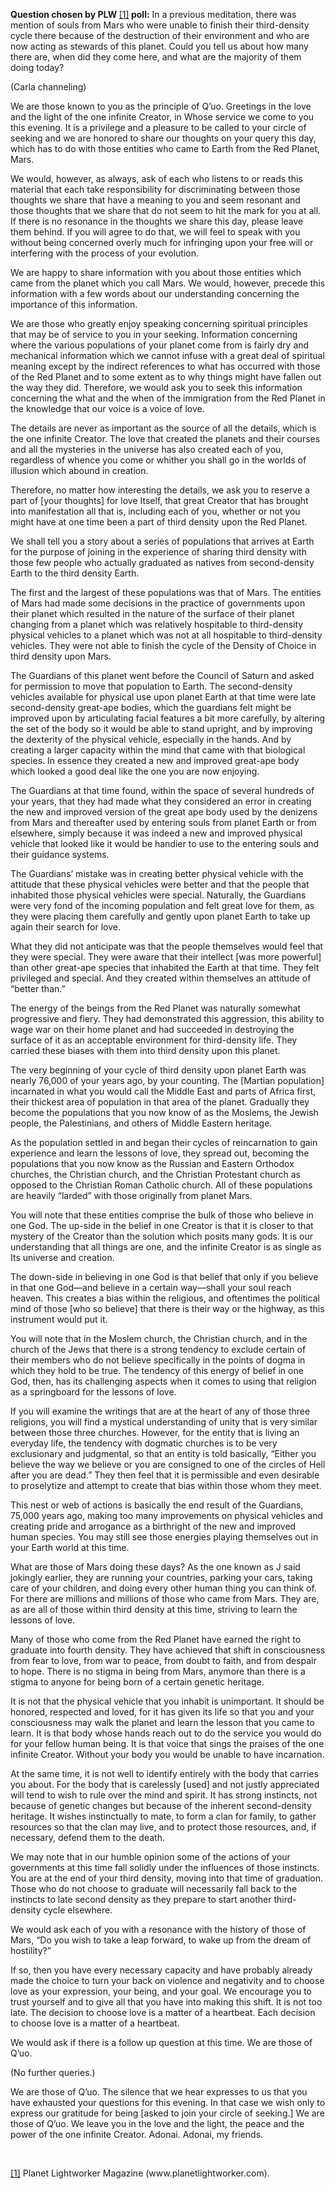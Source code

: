 <p><strong>Question chosen by PLW </strong> <a id="_ftnref1" href="#_ftn1" name="_ftnref1">[1]</a><strong> poll:</strong> In a previous meditation, there was mention of souls from Mars who were unable to finish their third-density cycle there because of the destruction of their environment and who are now acting as stewards of this planet. Could you tell us about how many there are, when did they come here, and what are the majority of them doing today?</p>
<p class="channel-type">(Carla channeling)</p>
<p>We are those known to you as the principle of Q’uo. Greetings in the love and the light of the one infinite Creator, in Whose service we come to you this evening. It is a privilege and a pleasure to be called to your circle of seeking and we are honored to share our thoughts on your query this day, which has to do with those entities who came to Earth from the Red Planet, Mars.</p>
<p>We would, however, as always, ask of each who listens to or reads this material that each take responsibility for discriminating between those thoughts we share that have a meaning to you and seem resonant and those thoughts that we share that do not seem to hit the mark for you at all. If there is no resonance in the thoughts we share this day, please leave them behind. If you will agree to do that, we will feel to speak with you without being concerned overly much for infringing upon your free will or interfering with the process of your evolution.</p>
<p>We are happy to share information with you about those entities which came from the planet which you call Mars. We would, however, precede this information with a few words about our understanding concerning the importance of this information.</p>
<p>We are those who greatly enjoy speaking concerning spiritual principles that may be of service to you in your seeking. Information concerning where the various populations of your planet come from is fairly dry and mechanical information which we cannot infuse with a great deal of spiritual meaning except by the indirect references to what has occurred with those of the Red Planet and to some extent as to why things might have fallen out the way they did. Therefore, we would ask you to seek this information concerning the what and the when of the immigration from the Red Planet in the knowledge that our voice is a voice of love.</p>
<p>The details are never as important as the source of all the details, which is the one infinite Creator. The love that created the planets and their courses and all the mysteries in the universe has also created each of you, regardless of whence you come or whither you shall go in the worlds of illusion which abound in creation.</p>
<p>Therefore, no matter how interesting the details, we ask you to reserve a part of [your thoughts] for love Itself, that great Creator that has brought into manifestation all that is, including each of you, whether or not you might have at one time been a part of third density upon the Red Planet.</p>
<p>We shall tell you a story about a series of populations that arrives at Earth for the purpose of joining in the experience of sharing third density with those few people who actually graduated as natives from second-density Earth to the third density Earth.</p>
<p>The first and the largest of these populations was that of Mars. The entities of Mars had made some decisions in the practice of governments upon their planet which resulted in the nature of the surface of their planet changing from a planet which was relatively hospitable to third-density physical vehicles to a planet which was not at all hospitable to third-density vehicles. They were not able to finish the cycle of the Density of Choice in third density upon Mars.</p>
<p>The Guardians of this planet went before the Council of Saturn and asked for permission to move that population to Earth. The second-density vehicles available for physical use upon planet Earth at that time were late second-density great-ape bodies, which the guardians felt might be improved upon by articulating facial features a bit more carefully, by altering the set of the body so it would be able to stand upright, and by improving the dexterity of the physical vehicle, especially in the hands. And by creating a larger capacity within the mind that came with that biological species. In essence they created a new and improved great-ape body which looked a good deal like the one you are now enjoying.</p>
<p>The Guardians at that time found, within the space of several hundreds of your years, that they had made what they considered an error in creating the new and improved version of the great ape body used by the denizens from Mars and thereafter used by entering souls from planet Earth or from elsewhere, simply because it was indeed a new and improved physical vehicle that looked like it would be handier to use to the entering souls and their guidance systems.</p>
<p>The Guardians’ mistake was in creating better physical vehicle with the attitude that these physical vehicles were better and that the people that inhabited those physical vehicles were special. Naturally, the Guardians were very fond of the incoming population and felt great love for them, as they were placing them carefully and gently upon planet Earth to take up again their search for love.</p>
<p>What they did not anticipate was that the people themselves would feel that they were special. They were aware that their intellect [was more powerful] than other great-ape species that inhabited the Earth at that time. They felt privileged and special. And they created within themselves an attitude of “better than.”</p>
<p>The energy of the beings from the Red Planet was naturally somewhat progressive and fiery. They had demonstrated this aggression, this ability to wage war on their home planet and had succeeded in destroying the surface of it as an acceptable environment for third-density life. They carried these biases with them into third density upon this planet.</p>
<p>The very beginning of your cycle of third density upon planet Earth was nearly 76,000 of your years ago, by your counting. The [Martian population] incarnated in what you would call the Middle East and parts of Africa first, their thickest area of population in that area of the planet. Gradually they become the populations that you now know of as the Moslems, the Jewish people, the Palestinians, and others of Middle Eastern heritage.</p>
<p>As the population settled in and began their cycles of reincarnation to gain experience and learn the lessons of love, they spread out, becoming the populations that you now know as the Russian and Eastern Orthodox churches, the Christian church, and the Christian Protestant church as opposed to the Christian Roman Catholic church. All of these populations are heavily “larded” with those originally from planet Mars.</p>
<p>You will note that these entities comprise the bulk of those who believe in one God. The up-side in the belief in one Creator is that it is closer to that mystery of the Creator than the solution which posits many gods. It is our understanding that all things are one, and the infinite Creator is as single as Its universe and creation.</p>
<p>The down-side in believing in one God is that belief that only if you believe in that one God—and believe in a certain way—shall your soul reach heaven. This creates a bias within the religious, and oftentimes the political mind of those [who so believe] that there is their way or the highway, as this instrument would put it.</p>
<p>You will note that in the Moslem church, the Christian church, and in the church of the Jews that there is a strong tendency to exclude certain of their members who do not believe specifically in the points of dogma in which they hold to be true. The tendency of this energy of belief in one God, then, has its challenging aspects when it comes to using that religion as a springboard for the lessons of love.</p>
<p>If you will examine the writings that are at the heart of any of those three religions, you will find a mystical understanding of unity that is very similar between those three churches. However, for the entity that is living an everyday life, the tendency with dogmatic churches is to be very exclusionary and judgmental, so that an entity is told basically, “Either you believe the way we believe or you are consigned to one of the circles of Hell after you are dead.” They then feel that it is permissible and even desirable to proselytize and attempt to create that bias within those whom they meet.</p>
<p>This nest or web of actions is basically the end result of the Guardians, 75,000 years ago, making too many improvements on physical vehicles and creating pride and arrogance as a birthright of the new and improved human species. You may still see those energies playing themselves out in your Earth world at this time.</p>
<p>What are those of Mars doing these days? As the one known as J said jokingly earlier, they are running your countries, parking your cars, taking care of your children, and doing every other human thing you can think of. For there are millions and millions of those who came from Mars. They are, as are all of those within third density at this time, striving to learn the lessons of love.</p>
<p>Many of those who come from the Red Planet have earned the right to graduate into fourth density. They have achieved that shift in consciousness from fear to love, from war to peace, from doubt to faith, and from despair to hope. There is no stigma in being from Mars, anymore than there is a stigma to anyone for being born of a certain genetic heritage.</p>
<p>It is not that the physical vehicle that you inhabit is unimportant. It should be honored, respected and loved, for it has given its life so that you and your consciousness may walk the planet and learn the lesson that you came to learn. It is that body whose hands reach out to do the service you would do for your fellow human being. It is that voice that sings the praises of the one infinite Creator. Without your body you would be unable to have incarnation.</p>
<p>At the same time, it is not well to identify entirely with the body that carries you about. For the body that is carelessly [used] and not justly appreciated will tend to wish to rule over the mind and spirit. It has strong instincts, not because of genetic changes but because of the inherent second-density heritage. It wishes instinctually to mate, to form a clan for family, to gather resources so that the clan may live, and to protect those resources, and, if necessary, defend them to the death.</p>
<p>We may note that in our humble opinion some of the actions of your governments at this time fall solidly under the influences of those instincts. You are at the end of your third density, moving into that time of graduation. Those who do not choose to graduate will necessarily fall back to the instincts to late second density as they prepare to start another third-density cycle elsewhere.</p>
<p>We would ask each of you with a resonance with the history of those of Mars, “Do you wish to take a leap forward, to wake up from the dream of hostility?”</p>
<p>If so, then you have every necessary capacity and have probably already made the choice to turn your back on violence and negativity and to choose love as your expression, your being, and your goal. We encourage you to trust yourself and to give all that you have into making this shift. It is not too late. The decision to choose love is a matter of a heartbeat. Each decision to choose love is a matter of a heartbeat.</p>
<p>We would ask if there is a follow up question at this time. We are those of Q’uo.</p>
<p class="comment">(No further queries.)</p>
<p>We are those of Q’uo. The silence that we hear expresses to us that you have exhausted your questions for this evening. In that case we wish only to express our gratitude for being [asked to join your circle of seeking.] We are those of Q’uo. We leave you in the love and the light, the peace and the power of the one infinite Creator. Adonai. Adonai, my friends.</p>
<p class="separator-left-33"> </p>
<p class="footnote"><a id="_ftn1" href="#_ftnref1" name="_ftn1">[1]</a> Planet Lightworker Magazine (www.planetlightworker.com).</p>